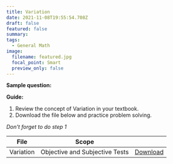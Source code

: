 ```yaml
---
title: Variation
date: 2021-11-08T19:55:54.708Z
draft: false
featured: false
summary: 
tags:
  - General Math
image:
  filename: featured.jpg
  focal_point: Smart
  preview_only: false
---
```


**Sample question:**  

**Guide:**
1. Review the concept of Variation in your textbook.
2. Download the file below and practice problem solving.

_Don't forget to do step 1_

| File                       |  Scope                       |             |
| -------------------------- |------------------------------| ----------- |
| Variation     | Objective and Subjective Tests    | [Download](https://drive.google.com/uc?export=download&id=1Hzi_NrTub1v-urmGEzpND2MUcur2OHhv)       |


